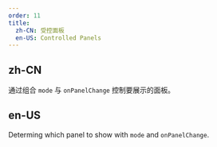 ```yaml
---
order: 11
title:
  zh-CN: 受控面板
  en-US: Controlled Panels
---
```


## zh-CN

通过组合 `mode` 与 `onPanelChange` 控制要展示的面板。

## en-US

Determing which panel to show with `mode` and `onPanelChange`.